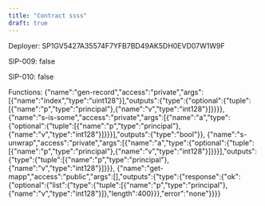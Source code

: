 ```yaml
---
title: "Contract ssss"
draft: true
---
```

Deployer: SP1GV5427A35574F7YFB7BD49AK5DH0EVD07W1W9F

SIP-009: false

SIP-010: false

Functions:
{"name":"gen-record","access":"private","args":[{"name":"index","type":"uint128"}],"outputs":{"type":{"optional":{"tuple":[{"name":"p","type":"principal"},{"name":"v","type":"int128"}]}}}}, {"name":"s-is-some","access":"private","args":[{"name":"a","type":{"optional":{"tuple":[{"name":"p","type":"principal"},{"name":"v","type":"int128"}]}}}],"outputs":{"type":"bool"}}, {"name":"s-unwrap","access":"private","args":[{"name":"a","type":{"optional":{"tuple":[{"name":"p","type":"principal"},{"name":"v","type":"int128"}]}}}],"outputs":{"type":{"tuple":[{"name":"p","type":"principal"},{"name":"v","type":"int128"}]}}}, {"name":"get-mapp","access":"public","args":[],"outputs":{"type":{"response":{"ok":{"optional":{"list":{"type":{"tuple":[{"name":"p","type":"principal"},{"name":"v","type":"int128"}]},"length":400}}},"error":"none"}}}}
